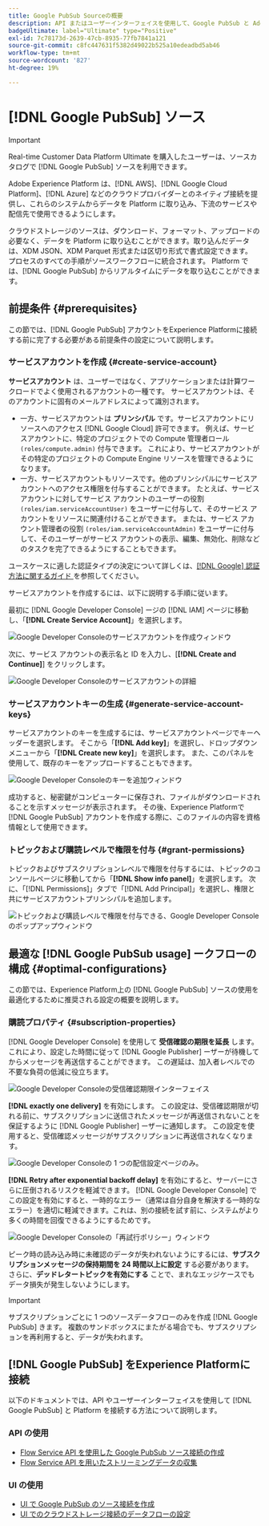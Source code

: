 ```yaml
---
title: Google PubSub Sourceの概要
description: API またはユーザーインターフェイスを使用して、Google PubSub と Adobe Experience Platform を接続する方法について説明します。
badgeUltimate: label="Ultimate" type="Positive"
exl-id: 7c78173d-2639-47cb-8935-77fb7841a121
source-git-commit: c8fc447631f5382d49022b525a10edeadbd5ab46
workflow-type: tm+mt
source-wordcount: '827'
ht-degree: 19%

---
```


# [!DNL Google PubSub] ソース

>[!IMPORTANT]
>
>Real-time Customer Data Platform Ultimate を購入したユーザーは、ソースカタログで [!DNL Google PubSub] ソースを利用できます。

Adobe Experience Platform は、[!DNL AWS]、[!DNL Google Cloud Platform]、[!DNL Azure] などのクラウドプロバイダーとのネイティブ接続を提供し、これらのシステムからデータを Platform に取り込み、下流のサービスや配信先で使用できるようにします。

クラウドストレージのソースは、ダウンロード、フォーマット、アップロードの必要なく、データを Platform に取り込むことができます。取り込んだデータは、XDM JSON、XDM Parquet 形式または区切り形式で書式設定できます。 プロセスのすべての手順がソースワークフローに統合されます。 Platform では、[!DNL Google PubSub] からリアルタイムにデータを取り込むことができます。

## 前提条件 {#prerequisites}

この節では、[!DNL Google PubSub] アカウントをExperience Platformに接続する前に完了する必要がある前提条件の設定について説明します。

### サービスアカウントを作成 {#create-service-account}

**サービスアカウント** は、ユーザーではなく、アプリケーションまたは計算ワークロードでよく使用されるアカウントの一種です。 サービスアカウントは、そのアカウントに固有のメールアドレスによって識別されます。

* 一方、サービスアカウントは **プリンシパル** です。サービスアカウントにリソースへのアクセス [!DNL Google Cloud] 許可できます。 例えば、サービスアカウントに、特定のプロジェクトでの Compute 管理者ロール `(roles/compute.admin)` 付与できます。 これにより、サービスアカウントがその特定のプロジェクトの Compute Engine リソースを管理できるようになります。
* 一方、サービスアカウントもリソースです。他のプリンシパルにサービスアカウントへのアクセス権限を付与することができます。 たとえば、サービス アカウントに対してサービス アカウントのユーザーの役割 `(roles/iam.serviceAccountUser)` をユーザーに付与して、そのサービス アカウントをリソースに関連付けることができます。 または、サービス アカウント管理者の役割 `(roles/iam.serviceAccountAdmin)` をユーザーに付与して、そのユーザーがサービス アカウントの表示、編集、無効化、削除などのタスクを完了できるようにすることもできます。

ユースケースに適した認証タイプの決定について詳しくは、[[!DNL Google]  認証方法に関するガイド ](https://cloud.google.com/docs/authentication) を参照してください。

サービスアカウントを作成するには、以下に説明する手順に従います。

最初に [!DNL Google Developer Console] ージの [!DNL IAM] ページに移動し、「**[!DNL Create Service Account]**」を選択します。

![Google Developer Consoleのサービスアカウントを作成ウィンドウ ](../../images/tutorials/create/google-pubsub/create-service-account.png)

次に、サービス アカウントの表示名と ID を入力し、[**[!DNL Create and Continue]**] をクリックします。

![Google Developer Consoleのサービスアカウントの詳細 ](../../images/tutorials/create/google-pubsub/service-account-details.png)

### サービスアカウントキーの生成 {#generate-service-account-keys}

サービスアカウントのキーを生成するには、サービスアカウントページでキーヘッダーを選択します。 そこから「**[!DNL Add key]**」を選択し、ドロップダウンメニューから「**[!DNL Create new key]**」を選択します。 また、このパネルを使用して、既存のキーをアップロードすることもできます。

![Google Developer Consoleのキーを追加ウィンドウ ](../../images/tutorials/create/google-pubsub/add-key.png)

成功すると、秘密鍵がコンピューターに保存され、ファイルがダウンロードされることを示すメッセージが表示されます。 その後、Experience Platformで [!DNL Google PubSub] アカウントを作成する際に、このファイルの内容を資格情報として使用できます。

### トピックおよび購読レベルで権限を付与 {#grant-permissions}

トピックおよびサブスクリプションレベルで権限を付与するには、トピックのコンソールページに移動してから「**[!DNL Show info panel]**」を選択します。 次に、「[!DNL Permissions]」タブで「[!DNL Add Principal]」を選択し、権限と共にサービスアカウントプリンシパルを追加します。

![ トピックおよび購読レベルで権限を付与できる、Google Developer Consoleのポップアップウィンドウ ](../../images/tutorials/create/google-pubsub/add-principal.png)

## 最適な [!DNL Google PubSub usage] ークフローの構成 {#optimal-configurations}

この節では、Experience Platform上の [!DNL Google PubSub] ソースの使用を最適化するために推奨される設定の概要を説明します。

### 購読プロパティ {#subscription-properties}

[!DNL Google Developer Console] を使用して **受信確認の期限を延長** します。 これにより、設定した時間に従って [!DNL Google Publisher] ーザーが待機してからメッセージを再送信することができます。 この遅延は、加入者レベルでの不要な負荷の低減に役立ちます。

![Google Developer Consoleの受信確認期限インターフェイス ](../../images/tutorials/create/google-pubsub/acknowledgement-deadline.png)

**[!DNL exactly one delivery]** を有効にします。 この設定は、受信確認期限が切れる前に、サブスクリプションに送信されたメッセージが再送信されないことを保証するように [!DNL Google Publisher] ーザーに通知します。 この設定を使用すると、受信確認メッセージがサブスクリプションに再送信されなくなります。

![Google Developer Consoleの 1 つの配信設定ページのみ。](../../images/tutorials/create/google-pubsub/exactly-one-delivery.png)

**[!DNL Retry after exponential backoff delay]** を有効にすると、サーバーにさらに圧倒されるリスクを軽減できます。 [!DNL Google Developer Console] でこの設定を有効にすると、一時的なエラー（通常は自分自身を解決する一時的なエラー）を適切に軽減できます。これは、別の接続を試す前に、システムがより多くの時間を回復できるようにするためです。

![Google Developer Consoleの「再試行ポリシー」ウィンドウ ](../../images/tutorials/create/google-pubsub/retry-policy.png)

ピーク時の読み込み時に未確認のデータが失われないようにするには、**サブスクリプションメッセージの保持期間を 24 時間以上に設定** する必要があります。 さらに、**デッドレタートピックを有効にする** ことで、まれなエッジケースでもデータ損失が発生しないようにします。

>[!IMPORTANT]
>
>サブスクリプションごとに 1 つのソースデータフローのみを作成 [!DNL Google PubSub] きます。 複数のサンドボックスにまたがる場合でも、サブスクリプションを再利用すると、データが失われます。

## [!DNL Google PubSub] をExperience Platformに接続

以下のドキュメントでは、API やユーザーインターフェイスを使用して [!DNL Google PubSub] と Platform を接続する方法について説明します。

### API の使用

* [Flow Service API を使用した Google PubSub ソース接続の作成](../../tutorials/api/create/cloud-storage/google-pubsub.md)
* [Flow Service API を用いたストリーミングデータの収集](../../tutorials/api/collect/streaming.md)

### UI の使用

* [UI で Google PubSub のソース接続を作成](../../tutorials/ui/create/cloud-storage/google-pubsub.md)
* [UI でのクラウドストレージ接続のデータフローの設定](../../tutorials/ui/dataflow/streaming/cloud-storage-streaming.md)
